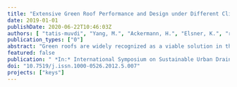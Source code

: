 ```yaml
---
title: "Extensive Green Roof Performance and Design under Different Climatic Conditions-Analyses from China and Germany"
date: 2019-01-01
publishDate: 2020-06-22T10:46:03Z
authors: [ "tatis-muvdi", "Yang, M.", "Ackermann, H.", "Elsner, K.", "rouault", "Dong, Y.", "Liu, Y.", "Zuo, J.", "Köster, S." ]
publication_types: ["0"]
abstract: "Green roofs are widely recognized as a viable solution in the context of water-sensitive urbanization, especially with respect to their effects on heat island mitigation and future-proof urban drainage [1, 2, 3, 4, 5]. In order to support their dissemination throughout different regions, comparisons of performance under varying climatic conditions can be very useful. Storm characteristics such as rainfall depth, intensity and duration can be expected to play an important role, as well as the temporal distribution of storm events relative to seasonal patterns of temperature, radiation and wind. This paper summarizes the first of several such data- and model-based comparisons between Germany and China planned in the Sino-German cooperative project “Smart Technologies for Sustainable Water Management in urban Catchments as Key Contribution to Sponge Cities” (KEYS)."
featured: false
publication: " *In:* International Symposium on Sustainable Urban Drainage. Ningbo, China. 17-20 October 2019"
doi: "10.7519/j.issn.1000-0526.2012.5.007"
projects: ["keys"]
---
```


